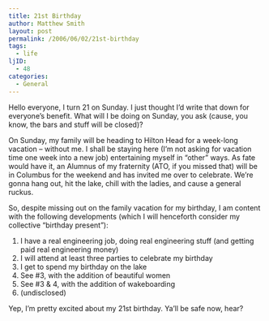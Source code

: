 ```yaml
---
title: 21st Birthday
author: Matthew Smith
layout: post
permalink: /2006/06/02/21st-birthday
tags:
  - life
ljID:
  - 48
categories:
  - General
---
```

Hello everyone, I turn 21 on Sunday. I just thought I&#8217;d write that down for everyone&#8217;s benefit. What will I be doing on Sunday, you ask (cause, you know, the bars and stuff will be closed)?

On Sunday, my family will be heading to Hilton Head for a week-long vacation &#8211; without me. I shall be staying here (I&#8217;m not asking for vacation time one week into a new job) entertaining myself in &#8220;other&#8221; ways. As fate would have it, an Alumnus of my fraternity (ATO, if you missed that) will be in Columbus for the weekend and has invited me over to celebrate. We&#8217;re gonna hang out, hit the lake, chill with the ladies, and cause a general ruckus.

So, despite missing out on the family vacation for my birthday, I am content with the following developments (which I will henceforth consider my collective &#8220;birthday present&#8221;):

1.  I have a real engineering job, doing real engineering stuff (and getting paid real engineering money)
2.  I will attend at least three parties to celebrate my birthday
3.  I get to spend my birthday on the lake
4.  See #3, with the addition of beautiful women
5.  See #3 & 4, with the addition of wakeboarding
6.  (undisclosed)

Yep, I&#8217;m pretty excited about my 21st birthday. Ya&#8217;ll be safe now, hear?